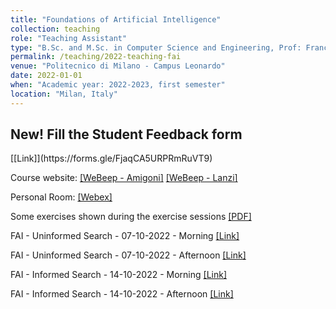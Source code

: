 ```yaml
---
title: "Foundations of Artificial Intelligence"
collection: teaching
role: "Teaching Assistant"
type: "B.Sc. and M.Sc. in Computer Science and Engineering, Prof: Francesco Amigoni and Pier Luca Lanzi"
permalink: /teaching/2022-teaching-fai
venue: "Politecnico di Milano - Campus Leonardo"
date: 2022-01-01
when: "Academic year: 2022-2023, first semester"
location: "Milan, Italy"
---
```


<h2>New! Fill the Student Feedback form</h2> [[Link]](https://forms.gle/FjaqCA5URPRmRuVT9)

Course website: [[WeBeep - Amigoni]](https://webeep.polimi.it/course/view.php?id=7914) [[WeBeep - Lanzi]](https://webeep.polimi.it/course/view.php?id=7113) 

Personal Room: [[Webex]](https://politecnicomilano.webex.com/meet/albertomaria.metelli)

Some exercises shown during the exercise sessions [[PDF]](https://albertometelli.github.io/files/2021-fai/exercises.pdf)

FAI - Uninformed Search - 07-10-2022 - Morning [[Link]](https://politecnicomilano.webex.com/politecnicomilano/ldr.php?RCID=0c00a51de5c1cc86ebee91375da37c80)

FAI - Uninformed Search - 07-10-2022 - Afternoon [[Link]](https://politecnicomilano.webex.com/politecnicomilano/ldr.php?RCID=e2701bd036a0ff5d4778580500fad8b2)

FAI - Informed Search - 14-10-2022 - Morning [[Link]](https://politecnicomilano.webex.com/politecnicomilano/ldr.php?RCID=625252dd5bef3414e95b91fe134ee5a0)

FAI - Informed Search - 14-10-2022 - Afternoon [[Link]](https://politecnicomilano.webex.com/politecnicomilano/ldr.php?RCID=027611c8dea5bd26f31865890135af0a)

